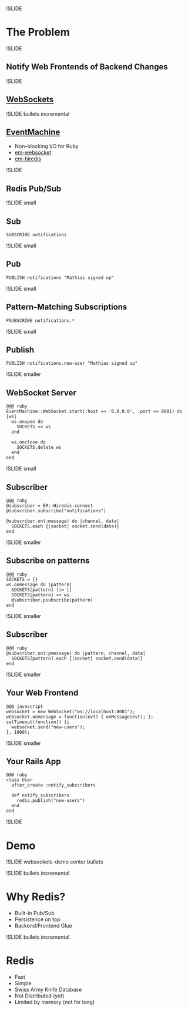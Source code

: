 !SLIDE

# The Problem #

!SLIDE

## Notify Web Frontends of Backend Changes ##

!SLIDE

## [WebSockets](http://www.html5rocks.com/tutorials/websockets/basics/) ##

!SLIDE bullets incremental

## [EventMachine](http://rubyeventmachine.com) ##

* Non-blocking I/O for Ruby
* [em-websocket](https://github.com/igrigorik/em-websocket)
* [em-hiredis](https://github.com/mloughran/em-hiredis)

!SLIDE

## Redis Pub/Sub ##

!SLIDE small

## Sub ##

    SUBSCRIBE notifications

!SLIDE small

## Pub ##

    PUBLISH notifications "Mathias signed up"

!SLIDE small

## Pattern-Matching Subscriptions ##

    PSUBSCRIBE notifications.*

!SLIDE small

## Publish ##

    PUBLISH notifications.new-user "Mathias signed up"

!SLIDE smaller

## WebSocket Server ##

    @@@ ruby
    EventMachine::WebSocket.start(:host => '0.0.0.0', :port => 8081) do |ws|
      ws.onopen do
        SOCKETS << ws
      end

      ws.onclose do
        SOCKETS.delete ws
      end
    end

!SLIDE small

## Subscriber ##

    @@@ ruby
    @subscriber = EM::Hiredis.connect
    @subscriber.subscribe("notifications")

    @subscriber.on(:message) do |channel, data|
      SOCKETS.each {|socket| socket.send(data)}
    end

!SLIDE smaller

## Subscribe on patterns

    @@@ ruby
    SOCKETS = {}
    ws.onmessage do |pattern|
      SOCKETS[pattern] ||= []
      SOCKETS[pattern] << ws
      @subscriber.psubscribe(pattern)
    end

!SLIDE smaller

## Subscriber    

    @@@ ruby
    @subscriber.on(:pmessage) do |pattern, channel, data|
      SOCKETS[pattern].each {|socket| socket.send(data)}
    end

!SLIDE smaller

## Your Web Frontend

    @@@ javascript
    websocket = new WebSocket("ws://localhost:8081");
    websocket.onmessage = function(evt) { onMessage(evt); };
    setTimeout(function() {i
      websocket.send("new-users");
    }, 1000);

!SLIDE smaller

## Your Rails App

    @@@ ruby
    class User
      after_create :notify_subscribers

      def notify_subscribers
        redis.publish("new-users")
      end
    end

!SLIDE

# Demo

!SLIDE websockets-demo center bullets

<ul></ul>

<script>
$(".websockets-demo").bind("showoff:show", function (event) {
  $(this).children('ul').each(function() {
    $(this).children().remove();
    var self = this;
    function onMessage(evt) {
      var li = $(document.createElement('li'));
      li.text(evt.data)
      $(self).append(li);
    }
    websocket = new WebSocket("ws://localhost:8081");
    websocket.onmessage = onMessage;
    websocket.onopen = function(evt) {
      var li = $(document.createElement('li'));
      li.text("Connected to WebSocket server");
      $(self).append(li);
    };
    websocket.onclose = function(evt) {
      var li = $(document.createElement('li'));
      li.text("Can't connect to WebSocket server");
      $(self).append(li);
    };
    setTimeout(function() {websocket.send("new-users");}, 1000);
  });
});
</script>

!SLIDE bullets incremental

# Why Redis?

* Built-in Pub/Sub
* Persistence on top
* Backend/Frontend Glue

!SLIDE bullets incremental

# Redis

* Fast
* Simple
* Swiss Army Knife Database
* Not Distributed (yet)
* Limited by memory (not for long)
